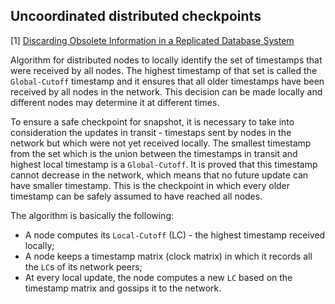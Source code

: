 ## Uncoordinated distributed checkpoints

[1] [Discarding Obsolete Information in a Replicated Database System](http://citeseerx.ist.psu.edu/viewdoc/download?doi=10.1.1.470.8648)

Algorithm for distributed nodes to locally identify the set of timestamps that 
were received by all nodes. The highest timestamp of that set is called the
`Global-Cutoff` timestamp and it ensures that all older timestamps have been
received by all nodes in the network. This decision can be made locally and
different nodes may determine it at different times.

To ensure a safe checkpoint for snapshot, it is necessary to take into 
consideration the updates in transit - timestaps sent by nodes in the network 
but which were not yet received locally. The smallest timestamp from the set
which is the union between the timestamps in transit and highest local timestamp
is a `Global-Cutoff`. It is proved that this timestamp cannot decrease in the
network, which means that no future update can have smaller timestamp. This is 
the checkpoint in which every older timestamp can be safely assumed to have 
reached all nodes.

The algorithm is basically the following:

- A node computes its `Local-Cutoff` (LC) - the highest timestamp received locally;
- A node keeps a timestamp matrix (clock matrix) in which it records all the 
	`LC`s of its network peers;
- At every local update, the node computes a new `LC` based on the timestamp
  matrix and gossips it to the network.



